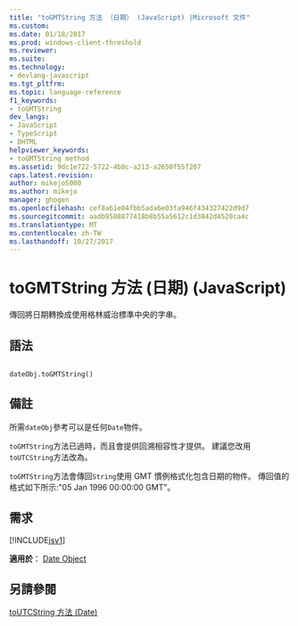 ```yaml
---
title: "toGMTString 方法 （日期） (JavaScript) |Microsoft 文件"
ms.custom: 
ms.date: 01/18/2017
ms.prod: windows-client-threshold
ms.reviewer: 
ms.suite: 
ms.technology:
- devlang-javascript
ms.tgt_pltfrm: 
ms.topic: language-reference
f1_keywords:
- toGMTString
dev_langs:
- JavaScript
- TypeScript
- DHTML
helpviewer_keywords:
- toGMTString method
ms.assetid: 9dc1e722-5722-4b8c-a213-a2650f55f207
caps.latest.revision: 
author: mikejo5000
ms.author: mikejo
manager: ghogen
ms.openlocfilehash: cef8a61e04fbb5ada6e03fa946f434327422d9d7
ms.sourcegitcommit: aadb9588877418b8b55a5612c1d3842d4520ca4c
ms.translationtype: MT
ms.contentlocale: zh-TW
ms.lasthandoff: 10/27/2017
---
```

# <a name="togmtstring-method-date-javascript"></a>toGMTString 方法 (日期) (JavaScript)
傳回將日期轉換成使用格林威治標準中央的字串。  
  
## <a name="syntax"></a>語法  
  
```  
  
dateObj.toGMTString()   
```  
  
## <a name="remarks"></a>備註  
 所需`dateObj`參考可以是任何`Date`物件。  
  
 `toGMTString`方法已過時，而且會提供回溯相容性才提供。 建議您改用`toUTCString`方法改為。  
  
 `toGMTString`方法會傳回`String`使用 GMT 慣例格式化包含日期的物件。 傳回值的格式如下所示:"05 Jan 1996 00:00:00 GMT"。  
  
## <a name="requirements"></a>需求  
 [!INCLUDE[jsv1](../../javascript/misc/includes/jsv1-md.md)]  
  
 **適用於**： [Date Object](../../javascript/reference/date-object-javascript.md)  
  
## <a name="see-also"></a>另請參閱  
 [toUTCString 方法 (Date)](../../javascript/reference/toutcstring-method-date-javascript.md)